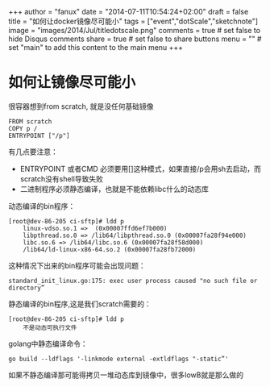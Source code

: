 +++
author = "fanux"
date = "2014-07-11T10:54:24+02:00"
draft = false
title = "如何让docker镜像尽可能小"
tags = ["event","dotScale","sketchnote"]
image = "images/2014/Jul/titledotscale.png"
comments = true     # set false to hide Disqus comments
share = true        # set false to share buttons
menu = ""           # set "main" to add this content to the main menu
+++

# 如何让镜像尽可能小
很容器想到from scratch, 就是没任何基础镜像
```
FROM scratch
COPY p /
ENTRYPOINT ["/p"]
```
<!--more-->
有几点要注意：

* ENTRYPOINT 或者CMD 必须要用[]这种模式，如果直接/p会用sh去启动，而scratch没有shell导致失败
* 二进制程序必须静态编译，也就是不能依赖libc什么的动态库

动态编译的bin程序：
```
[root@dev-86-205 ci-sftp]# ldd p
    linux-vdso.so.1 =>  (0x00007ffd6ef7b000)
    libpthread.so.0 => /lib64/libpthread.so.0 (0x00007fa28f94e000)
    libc.so.6 => /lib64/libc.so.6 (0x00007fa28f58d000)
    /lib64/ld-linux-x86-64.so.2 (0x00007fa28fb72000)
```
这种情况下出来的bin程序可能会出现问题：

```
standard_init_linux.go:175: exec user process caused "no such file or directory”
```

静态编译的bin程序,这是我们scratch需要的：
```
[root@dev-86-205 ci-sftp]# ldd p
    不是动态可执行文件
```

golang中静态编译命令：
```
go build --ldflags '-linkmode external -extldflags "-static”'
```

如果不静态编译那可能得拷贝一堆动态库到镜像中，很多lowB就是那么做的

